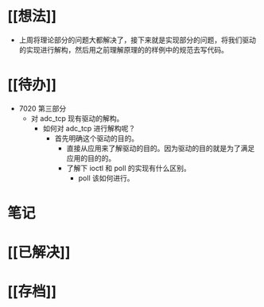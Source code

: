 # [[想法]]
- 上周将理论部分的问题大都解决了，接下来就是实现部分的问题，将我们驱动的实现进行解构，然后用之前理解原理的的样例中的规范去写代码。
# [[待办]]
- 7020 第三部分
	- 对 adc_tcp 现有驱动的解构。
		- 如何对 adc_tcp 进行解构呢？
			- 首先明确这个驱动的目的。
				- 直接从应用来了解驱动的目的。因为驱动的目的就是为了满足应用的目的的。
				- 了解下 ioctl 和 poll 的实现有什么区别。
					- poll 该如何进行。
# 笔记

# [[已解决]]

# [[存档]]